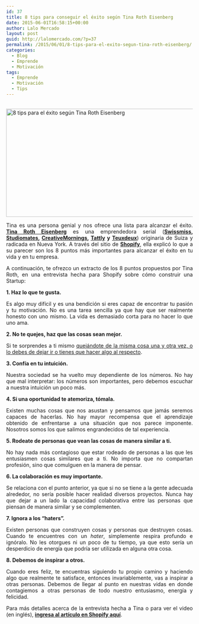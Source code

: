 ```yaml
---
id: 37
title: 8 tips para conseguir el éxito según Tina Roth Eisenberg
date: 2015-06-01T16:58:15+00:00
author: Lalo Mercado
layout: post
guid: http://lalomercado.com/?p=37
permalink: /2015/06/01/8-tips-para-el-exito-segun-tina-roth-eisenberg/
categories:
  - Blog
  - Emprende
  - Motivación
tags:
  - Emprende
  - Motivación
  - Tips
---
```

<p style="text-align: justify;">
   <img class="aligncenter" src="http://www.swiss-miss.com/wp-content/uploads/2009/02/tina-roth-eisenberg1.jpg" alt="8 tips para el éxito según Tina Roth Eisenberg" width="593" height="292" />
</p>

<p style="text-align: justify;">
  Tina es una persona genial y nos ofrece una lista para alcanzar el éxito. <strong><a href="https://twitter.com/swissmiss" target="_blank">Tina Roth Eisenberg</a></strong> es una emprendedora serial (<strong><a href="http://www.swiss-miss.com/" target="_blank">Swissmiss</a>, <a href="http://studiomates.com/" target="_blank">Studiomates</a>, <a href="http://creativemornings.com/" target="_blank">CreativeMornings</a>, <a href="http://tattly.com/" target="_blank">Tattly</a> y <a href="https://teuxdeux.com/" target="_blank">Teuxdeux</a></strong>) originaria de Suiza y radicada en Nueva York. A través del sitio de <strong><a href="http://ecommerce.shopify.com/" target="_blank">Shopify</a></strong>, ella explicó lo que a su parecer son los 8 puntos más importantes para alcanzar el éxito en tu vida y en tu empresa.
</p>

<p style="text-align: justify;">
  A continuación, te ofrezco un extracto de los 8 puntos propuestos por Tina Roth, en una entrevista hecha para Shopify sobre cómo construir una Startup:
</p>

<p style="text-align: justify;">
  <strong>1. Haz lo que te gusta.</strong>
</p>

<p style="text-align: justify;">
  Es algo muy difícil y es una bendición si eres capaz de encontrar tu pasión y tu motivación. No es una tarea sencilla ya que hay que ser realmente honesto con uno mismo. La vida es demasiado corta para no hacer lo que uno ama.
</p>

<p style="text-align: justify;">
  <strong>2. No te quejes, haz que las cosas sean mejor.</strong>
</p>

<p style="text-align: justify;">
  Si te sorprendes a ti mismo <span style="text-decoration: underline;">quejándote de la misma cosa una y otra vez, o lo debes de dejar ir o tienes que hacer algo al respecto</span>.
</p>

<p style="text-align: justify;">
  <strong>3. Confía en tu intuición.</strong>
</p>

<p style="text-align: justify;">
  Nuestra sociedad se ha vuelto muy dependiente de los números. No hay que mal interpretar: los números son importantes, pero debemos escuchar a nuestra intuición un poco más.
</p>

<p style="text-align: justify;">
  <strong>4. Si una oportunidad te atemoriza, tómala.</strong>
</p>

<p style="text-align: justify;">
  Existen muchas cosas que nos asustan y pensamos que jamás seremos capaces de hacerlas. No hay mayor recompensa que el aprendizaje obtenido de enfrentarse a una situación que nos parece imponente. Nosotros somos los que salimos engrandecidos de tal experiencia.
</p>

<p style="text-align: justify;">
  <strong>5. Rodeate de personas que vean las cosas de manera similar a ti.</strong>
</p>

<p style="text-align: justify;">
  No hay nada más contagioso que estar rodeado de personas a las que les entusiasmen cosas similares que a ti. No importa que no compartan profesión, sino que comulguen en la manera de pensar.
</p>

<p style="text-align: justify;">
  <strong>6. La colaboración es muy importante.</strong>
</p>

<p style="text-align: justify;">
  Se relaciona con el punto anterior, ya que si no se tiene a la gente adecuada alrededor, no sería posible hacer realidad diversos proyectos. Nunca hay que dejar a un lado la capacidad colaborativa entre las personas que piensan de manera similar y se complementen.
</p>

<p style="text-align: justify;">
  <strong>7. Ignora a los “haters”.</strong>
</p>

<p style="text-align: justify;">
  Existen personas que construyen cosas y personas que destruyen cosas. Cuando te encuentres con un <em>hater</em>, simplemente respira profundo e ignóralo. No les otorgues ni un poco de tu tiempo, ya que esto sería un desperdicio de energía que podría ser utilizada en alguna otra cosa.
</p>

<p style="text-align: justify;">
  <strong>8. Debemos de inspirar a otros.</strong>
</p>

<p style="text-align: justify;">
  Cuando eres feliz, te encuentras siguiendo tu propio camino y haciendo algo que realmente te satisface, entonces invariablemente, vas a inspirar a otras personas. Debemos de llegar al punto en nuestras vidas en donde contagiemos a otras personas de todo nuestro entusiasmo, energía y felicidad.
</p>

<p style="text-align: justify;">
  Para más detalles acerca de la entrevista hecha a Tina o para ver el video (en inglés), <strong><a href="http://ecommerce.shopify.com/guides/build-a-business-2012/8-steps-to-success-part-1" target="_blank">ingresa al artículo en Shopify aquí</a></strong>.
</p>
